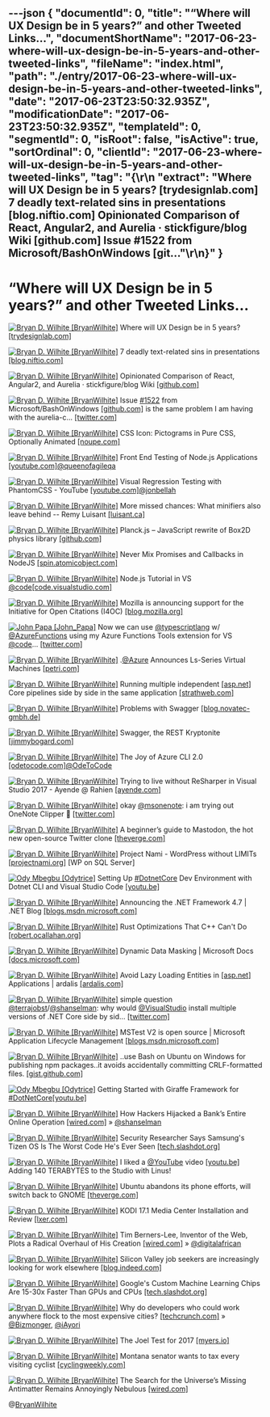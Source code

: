 ---json
{
  "documentId": 0,
  "title": "“Where will UX Design be in 5 years?” and other Tweeted Links…",
  "documentShortName": "2017-06-23-where-will-ux-design-be-in-5-years-and-other-tweeted-links",
  "fileName": "index.html",
  "path": "./entry/2017-06-23-where-will-ux-design-be-in-5-years-and-other-tweeted-links",
  "date": "2017-06-23T23:50:32.935Z",
  "modificationDate": "2017-06-23T23:50:32.935Z",
  "templateId": 0,
  "segmentId": 0,
  "isRoot": false,
  "isActive": true,
  "sortOrdinal": 0,
  "clientId": "2017-06-23-where-will-ux-design-be-in-5-years-and-other-tweeted-links",
  "tag": "{\r\n  \"extract\": \"Where will UX Design be in 5 years? [trydesignlab.com] 7 deadly text-related sins in presentations [blog.niftio.com] Opinionated Comparison of React, Angular2, and Aurelia · stickfigure/blog Wiki [github.com] Issue #1522 from Microsoft/BashOnWindows [git...\"\r\n}"
}
---

# “Where will UX Design be in 5 years?” and other Tweeted Links…

[<img alt="Bryan D. Wilhite [BryanWilhite]" src="https://songhay.blob.core.windows.net/shared-social-twitter/BryanWilhite.jpeg">](http://t.co/UNdqV0Z1zz "Bryan D. Wilhite [BryanWilhite]") Where will UX Design be in 5 years? [[trydesignlab.com]](http://trydesignlab.com/blog/where-ux-design-5-years-predictions/)

[<img alt="Bryan D. Wilhite [BryanWilhite]" src="https://songhay.blob.core.windows.net/shared-social-twitter/BryanWilhite.jpeg">](http://t.co/UNdqV0Z1zz "Bryan D. Wilhite [BryanWilhite]") 7 deadly text-related sins in presentations [[blog.niftio.com]](https://blog.niftio.com/designers-corner/deadly-text-sins-presentations/)

[<img alt="Bryan D. Wilhite [BryanWilhite]" src="https://songhay.blob.core.windows.net/shared-social-twitter/BryanWilhite.jpeg">](http://t.co/UNdqV0Z1zz "Bryan D. Wilhite [BryanWilhite]") Opinionated Comparison of React, Angular2, and Aurelia · stickfigure/blog Wiki [[github.com]](https://github.com/stickfigure/blog/wiki/Opinionated-Comparison-of-React%2C-Angular2%2C-and-Aurelia)

[<img alt="Bryan D. Wilhite [BryanWilhite]" src="https://songhay.blob.core.windows.net/shared-social-twitter/BryanWilhite.jpeg">](http://t.co/UNdqV0Z1zz "Bryan D. Wilhite [BryanWilhite]") Issue [#1522](http://twitter.com/search?q=%231522) from Microsoft/BashOnWindows [[github.com]](https://github.com/Microsoft/BashOnWindows/issues/1522) is the same problem I am having with the aurelia-c… [[twitter.com]](https://twitter.com/i/web/status/875841210807701504)

[<img alt="Bryan D. Wilhite [BryanWilhite]" src="https://songhay.blob.core.windows.net/shared-social-twitter/BryanWilhite.jpeg">](http://t.co/UNdqV0Z1zz "Bryan D. Wilhite [BryanWilhite]") CSS Icon: Pictograms in Pure CSS, Optionally Animated [[noupe.com]](https://www.noupe.com/design/html-css/css-icon-pictograms-in-pure-css-optionally-animated.html)

[<img alt="Bryan D. Wilhite [BryanWilhite]" src="https://songhay.blob.core.windows.net/shared-social-twitter/BryanWilhite.jpeg">](http://t.co/UNdqV0Z1zz "Bryan D. Wilhite [BryanWilhite]") Front End Testing of Node.js Applications [[youtube.com]](https://www.youtube.com/watch?v=I3X9kcROX8o)[@queenofagileqa](http://twitter.com/queenofagileqa)

[<img alt="Bryan D. Wilhite [BryanWilhite]" src="https://songhay.blob.core.windows.net/shared-social-twitter/BryanWilhite.jpeg">](http://t.co/UNdqV0Z1zz "Bryan D. Wilhite [BryanWilhite]") Visual Regression Testing with PhantomCSS - YouTube [[youtube.com]](https://www.youtube.com/watch?v=Vp8vnXMjIfw)[@jonbellah](http://twitter.com/jonbellah)

[<img alt="Bryan D. Wilhite [BryanWilhite]" src="https://songhay.blob.core.windows.net/shared-social-twitter/BryanWilhite.jpeg">](http://t.co/UNdqV0Z1zz "Bryan D. Wilhite [BryanWilhite]") More missed chances: What minifiers also leave behind -- Remy Luisant [[luisant.ca]](https://luisant.ca/css-opts-survey2)

[<img alt="Bryan D. Wilhite [BryanWilhite]" src="https://songhay.blob.core.windows.net/shared-social-twitter/BryanWilhite.jpeg">](http://t.co/UNdqV0Z1zz "Bryan D. Wilhite [BryanWilhite]") Planck.js – JavaScript rewrite of Box2D physics library [[github.com]](https://github.com/shakiba/planck.js)

[<img alt="Bryan D. Wilhite [BryanWilhite]" src="https://songhay.blob.core.windows.net/shared-social-twitter/BryanWilhite.jpeg">](http://t.co/UNdqV0Z1zz "Bryan D. Wilhite [BryanWilhite]") Never Mix Promises and Callbacks in NodeJS [[spin.atomicobject.com]](https://spin.atomicobject.com/2017/04/06/nodejs-promises-callbacks/)

[<img alt="Bryan D. Wilhite [BryanWilhite]" src="https://songhay.blob.core.windows.net/shared-social-twitter/BryanWilhite.jpeg">](http://t.co/UNdqV0Z1zz "Bryan D. Wilhite [BryanWilhite]") Node.js Tutorial in VS [@code](http://twitter.com/code)[[code.visualstudio.com]](https://code.visualstudio.com/docs/nodejs/nodejs-tutorial)

[<img alt="Bryan D. Wilhite [BryanWilhite]" src="https://songhay.blob.core.windows.net/shared-social-twitter/BryanWilhite.jpeg">](http://t.co/UNdqV0Z1zz "Bryan D. Wilhite [BryanWilhite]") Mozilla is announcing support for the Initiative for Open Citations (I4OC) [[blog.mozilla.org]](https://blog.mozilla.org/blog/2017/04/06/time-open-citations/)

[<img alt="John Papa [John_Papa]" src="https://songhay.blob.core.windows.net/shared-social-twitter/John_Papa.png">](https://t.co/5WYl881ol0 "John Papa [John_Papa]") Now we can use [@typescriptlang](http://twitter.com/typescriptlang) w/ [@AzureFunctions](http://twitter.com/AzureFunctions) using my Azure Functions Tools extension for VS [@code](http://twitter.com/code)… [[twitter.com]](https://twitter.com/i/web/status/875012938356191232)

[<img alt="Bryan D. Wilhite [BryanWilhite]" src="https://songhay.blob.core.windows.net/shared-social-twitter/BryanWilhite.jpeg">](http://t.co/UNdqV0Z1zz "Bryan D. Wilhite [BryanWilhite]") .[@Azure](http://twitter.com/Azure) Announces Ls-Series Virtual Machines [[petri.com]](https://www.petri.com/azure-announces-ls-series-virtual-machines)

[<img alt="Bryan D. Wilhite [BryanWilhite]" src="https://songhay.blob.core.windows.net/shared-social-twitter/BryanWilhite.jpeg">](http://t.co/UNdqV0Z1zz "Bryan D. Wilhite [BryanWilhite]") Running multiple independent [[asp.net]](http://ASP.NET) Core pipelines side by side in the same application [[strathweb.com]](http://www.strathweb.com/2017/04/running-multiple-independent-asp-net-core-pipelines-side-by-side-in-the-same-application/)

[<img alt="Bryan D. Wilhite [BryanWilhite]" src="https://songhay.blob.core.windows.net/shared-social-twitter/BryanWilhite.jpeg">](http://t.co/UNdqV0Z1zz "Bryan D. Wilhite [BryanWilhite]") Problems with Swagger [[blog.novatec-gmbh.de]](http://blog.novatec-gmbh.de/the-problems-with-swagger/)

[<img alt="Bryan D. Wilhite [BryanWilhite]" src="https://songhay.blob.core.windows.net/shared-social-twitter/BryanWilhite.jpeg">](http://t.co/UNdqV0Z1zz "Bryan D. Wilhite [BryanWilhite]") Swagger, the REST Kryptonite [[jimmybogard.com]](https://jimmybogard.com/swagger-the-rest-kryptonite/)

[<img alt="Bryan D. Wilhite [BryanWilhite]" src="https://songhay.blob.core.windows.net/shared-social-twitter/BryanWilhite.jpeg">](http://t.co/UNdqV0Z1zz "Bryan D. Wilhite [BryanWilhite]") The Joy of Azure CLI 2.0 [[odetocode.com]](http://odetocode.com/blogs/scott/archive/2017/04/03/the-joy-of-azure-cli-2-0.aspx)[@OdeToCode](http://twitter.com/OdeToCode)

[<img alt="Bryan D. Wilhite [BryanWilhite]" src="https://songhay.blob.core.windows.net/shared-social-twitter/BryanWilhite.jpeg">](http://t.co/UNdqV0Z1zz "Bryan D. Wilhite [BryanWilhite]") Trying to live without ReSharper in Visual Studio 2017 - Ayende @ Rahien [[ayende.com]](https://ayende.com/blog/177572/trying-to-live-without-resharper-in-visual-studio-2017)

[<img alt="Bryan D. Wilhite [BryanWilhite]" src="https://songhay.blob.core.windows.net/shared-social-twitter/BryanWilhite.jpeg">](http://t.co/UNdqV0Z1zz "Bryan D. Wilhite [BryanWilhite]") okay [@msonenote](http://twitter.com/msonenote): i am trying out OneNote Clipper 🤠 [[twitter.com]](https://twitter.com/BryanWilhite/status/875140873067024385/photo/1)

[<img alt="Bryan D. Wilhite [BryanWilhite]" src="https://songhay.blob.core.windows.net/shared-social-twitter/BryanWilhite.jpeg">](http://t.co/UNdqV0Z1zz "Bryan D. Wilhite [BryanWilhite]") A beginner’s guide to Mastodon, the hot new open-source Twitter clone [[theverge.com]](http://www.theverge.com/2017/4/7/15183128/mastodon-open-source-twitter-clone-how-to-use)

[<img alt="Bryan D. Wilhite [BryanWilhite]" src="https://songhay.blob.core.windows.net/shared-social-twitter/BryanWilhite.jpeg">](http://t.co/UNdqV0Z1zz "Bryan D. Wilhite [BryanWilhite]") Project Nami - WordPress without LIMITs [[projectnami.org]](http://projectnami.org/) [WP on SQL Server]

[<img alt="Ody Mbegbu [Odytrice]" src="https://songhay.blob.core.windows.net/shared-social-twitter/Odytrice.jpg">](https://t.co/8wuRpLOaxa "Ody Mbegbu [Odytrice]") Setting Up [#DotnetCore](http://twitter.com/search?q=%23DotnetCore) Dev Environment with Dotnet CLI and Visual Studio Code [[youtu.be]](http://youtu.be/ZSEzm2AcjWA?a)

[<img alt="Bryan D. Wilhite [BryanWilhite]" src="https://songhay.blob.core.windows.net/shared-social-twitter/BryanWilhite.jpeg">](http://t.co/UNdqV0Z1zz "Bryan D. Wilhite [BryanWilhite]") Announcing the .NET Framework 4.7 | .NET Blog [[blogs.msdn.microsoft.com]](https://blogs.msdn.microsoft.com/dotnet/2017/04/05/announcing-the-net-framework-4-7/)

[<img alt="Bryan D. Wilhite [BryanWilhite]" src="https://songhay.blob.core.windows.net/shared-social-twitter/BryanWilhite.jpeg">](http://t.co/UNdqV0Z1zz "Bryan D. Wilhite [BryanWilhite]") Rust Optimizations That C++ Can't Do [[robert.ocallahan.org]](http://robert.ocallahan.org/2017/04/rust-optimizations-that-c-cant-do.html)

[<img alt="Bryan D. Wilhite [BryanWilhite]" src="https://songhay.blob.core.windows.net/shared-social-twitter/BryanWilhite.jpeg">](http://t.co/UNdqV0Z1zz "Bryan D. Wilhite [BryanWilhite]") Dynamic Data Masking | Microsoft Docs [[docs.microsoft.com]](https://docs.microsoft.com/en-us/sql/relational-databases/security/dynamic-data-masking)

[<img alt="Bryan D. Wilhite [BryanWilhite]" src="https://songhay.blob.core.windows.net/shared-social-twitter/BryanWilhite.jpeg">](http://t.co/UNdqV0Z1zz "Bryan D. Wilhite [BryanWilhite]") Avoid Lazy Loading Entities in [[asp.net]](http://ASP.NET) Applications | ardalis [[ardalis.com]](http://ardalis.com/avoid-lazy-loading-entities-in-asp-net-applications)

[<img alt="Bryan D. Wilhite [BryanWilhite]" src="https://songhay.blob.core.windows.net/shared-social-twitter/BryanWilhite.jpeg">](http://t.co/UNdqV0Z1zz "Bryan D. Wilhite [BryanWilhite]") simple question [@terrajobst](http://twitter.com/terrajobst)/[@shanselman](http://twitter.com/shanselman): why would [@VisualStudio](http://twitter.com/VisualStudio) install multiple versions of .NET Core side by sid… [[twitter.com]](https://twitter.com/i/web/status/876870940365168640)

[<img alt="Bryan D. Wilhite [BryanWilhite]" src="https://songhay.blob.core.windows.net/shared-social-twitter/BryanWilhite.jpeg">](http://t.co/UNdqV0Z1zz "Bryan D. Wilhite [BryanWilhite]") MSTest V2 is open source | Microsoft Application Lifecycle Management [[blogs.msdn.microsoft.com]](https://blogs.msdn.microsoft.com/visualstudioalm/2017/04/05/mstest-v2-is-open-source/)

[<img alt="Bryan D. Wilhite [BryanWilhite]" src="https://songhay.blob.core.windows.net/shared-social-twitter/BryanWilhite.jpeg">](http://t.co/UNdqV0Z1zz "Bryan D. Wilhite [BryanWilhite]") ..use Bash on Ubuntu on Windows for publishing npm packages..it avoids accidentally committing CRLF-formatted files. [[gist.github.com]](https://gist.github.com/nolanlawson/43d01a5fb4c94b62e43edac31d8c4c69)

[<img alt="Ody Mbegbu [Odytrice]" src="https://songhay.blob.core.windows.net/shared-social-twitter/Odytrice.jpg">](https://t.co/8wuRpLOaxa "Ody Mbegbu [Odytrice]") Getting Started with Giraffe Framework for [#DotNetCore](http://twitter.com/search?q=%23DotNetCore)[[youtu.be]](http://youtu.be/HyRzsPZ0f0k?a)

[<img alt="Bryan D. Wilhite [BryanWilhite]" src="https://songhay.blob.core.windows.net/shared-social-twitter/BryanWilhite.jpeg">](http://t.co/UNdqV0Z1zz "Bryan D. Wilhite [BryanWilhite]") How Hackers Hijacked a Bank’s Entire Online Operation [[wired.com]](https://www.wired.com/2017/04/hackers-hijacked-banks-entire-online-operation/) » [@shanselman](http://twitter.com/shanselman)

[<img alt="Bryan D. Wilhite [BryanWilhite]" src="https://songhay.blob.core.windows.net/shared-social-twitter/BryanWilhite.jpeg">](http://t.co/UNdqV0Z1zz "Bryan D. Wilhite [BryanWilhite]") Security Researcher Says Samsung's Tizen OS Is The Worst Code He's Ever Seen [[tech.slashdot.org]](https://tech.slashdot.org/story/17/04/04/2041242/security-researcher-says-samsungs-tizen-os-is-the-worst-code-hes-ever-seen?utm_source=feedly1.0mainlinkanon&utm_medium=feed)

[<img alt="Bryan D. Wilhite [BryanWilhite]" src="https://songhay.blob.core.windows.net/shared-social-twitter/BryanWilhite.jpeg">](http://t.co/UNdqV0Z1zz "Bryan D. Wilhite [BryanWilhite]") I liked a [@YouTube](http://twitter.com/YouTube) video [[youtu.be]](http://youtu.be/z3X49SYvbo0?a) Adding 140 TERABYTES to the Studio with Linus!

[<img alt="Bryan D. Wilhite [BryanWilhite]" src="https://songhay.blob.core.windows.net/shared-social-twitter/BryanWilhite.jpeg">](http://t.co/UNdqV0Z1zz "Bryan D. Wilhite [BryanWilhite]") Ubuntu abandons its phone efforts, will switch back to GNOME [[theverge.com]](http://www.theverge.com/circuitbreaker/2017/4/5/15198178/ubuntu-abandons-phone-moves-back-to-gnome)

[<img alt="Bryan D. Wilhite [BryanWilhite]" src="https://songhay.blob.core.windows.net/shared-social-twitter/BryanWilhite.jpeg">](http://t.co/UNdqV0Z1zz "Bryan D. Wilhite [BryanWilhite]") KODI 17.1 Media Center Installation and Review [[lxer.com]](http://lxer.com/module/newswire/ext_link.php?rid=240985)

[<img alt="Bryan D. Wilhite [BryanWilhite]" src="https://songhay.blob.core.windows.net/shared-social-twitter/BryanWilhite.jpeg">](http://t.co/UNdqV0Z1zz "Bryan D. Wilhite [BryanWilhite]") Tim Berners-Lee, Inventor of the Web, Plots a Radical Overhaul of His Creation [[wired.com]](https://www.wired.com/2017/04/tim-berners-lee-inventor-web-plots-radical-overhaul-creation/) » [@digitalafrican](http://twitter.com/digitalafrican)

[<img alt="Bryan D. Wilhite [BryanWilhite]" src="https://songhay.blob.core.windows.net/shared-social-twitter/BryanWilhite.jpeg">](http://t.co/UNdqV0Z1zz "Bryan D. Wilhite [BryanWilhite]") Silicon Valley job seekers are increasingly looking for work elsewhere [[blog.indeed.com]](http://blog.indeed.com/2017/04/03/silicon-valley-tech-job-migration/)

[<img alt="Bryan D. Wilhite [BryanWilhite]" src="https://songhay.blob.core.windows.net/shared-social-twitter/BryanWilhite.jpeg">](http://t.co/UNdqV0Z1zz "Bryan D. Wilhite [BryanWilhite]") Google's Custom Machine Learning Chips Are 15-30x Faster Than GPUs and CPUs [[tech.slashdot.org]](https://tech.slashdot.org/story/17/04/05/1919212/googles-custom-machine-learning-chips-are-15-30x-faster-than-gpus-and-cpus?utm_source=feedly1.0mainlinkanon&utm_medium=feed)

[<img alt="Bryan D. Wilhite [BryanWilhite]" src="https://songhay.blob.core.windows.net/shared-social-twitter/BryanWilhite.jpeg">](http://t.co/UNdqV0Z1zz "Bryan D. Wilhite [BryanWilhite]") Why do developers who could work anywhere flock to the most expensive cities? [[techcrunch.com]](https://techcrunch.com/2017/04/02/why-do-developers-who-could-work-anywhere-flock-to-the-worlds-most-expensive-cities/) » [@Bizmonger](http://twitter.com/Bizmonger), [@iAyori](http://twitter.com/iAyori)

[<img alt="Bryan D. Wilhite [BryanWilhite]" src="https://songhay.blob.core.windows.net/shared-social-twitter/BryanWilhite.jpeg">](http://t.co/UNdqV0Z1zz "Bryan D. Wilhite [BryanWilhite]") The Joel Test for 2017 [[myers.io]](https://myers.io/2017/04/04/the-joel-test-for-2017/)

[<img alt="Bryan D. Wilhite [BryanWilhite]" src="https://songhay.blob.core.windows.net/shared-social-twitter/BryanWilhite.jpeg">](http://t.co/UNdqV0Z1zz "Bryan D. Wilhite [BryanWilhite]") Montana senator wants to tax every visiting cyclist [[cyclingweekly.com]](http://www.cyclingweekly.com/news/latest-news/montana-senator-wants-tax-every-visiting-cyclist-323689)

[<img alt="Bryan D. Wilhite [BryanWilhite]" src="https://songhay.blob.core.windows.net/shared-social-twitter/BryanWilhite.jpeg">](http://t.co/UNdqV0Z1zz "Bryan D. Wilhite [BryanWilhite]") The Search for the Universe’s Missing Antimatter Remains Annoyingly Nebulous [[wired.com]](https://www.wired.com/2017/04/hunt-universes-missing-antimatter/)

@[BryanWilhite](https://twitter.com/BryanWilhite)
